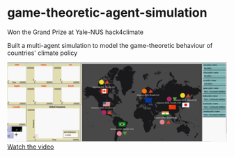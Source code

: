 # game-theoretic-agent-simulation

Won the Grand Prize at Yale-NUS hack4climate

Built a multi-agent simulation to model the game-theoretic behaviour of countries' climate policy

[![Watch the video](ss.png)](https://www.youtube.com/watch?v=DVdcaNT0RZ8&feature=youtu.be)
[Watch the video](https://www.youtube.com/watch?v=DVdcaNT0RZ8&feature=youtu.be)
